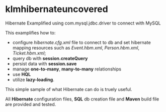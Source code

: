 # klmhibernateuncovered
Hibernate Examplified using com.mysql.jdbc.driver to connect with MySQL

This examplifies how to: 
- configure *hibernate.cfg.xml* file to connect to db and set hibernate mapping resources such as *Event.hbm.xml*, *Person.hbm.xml*, *Ticket.hbm.xml*;  
- query db with **session.createQuery**
- persist data with **session.save**
- manage **one-to-many**, **many-to-many** relationships
- use **HQL**
- utilize **lazy-loading**.

This simple sample of what Hibernate can do is truely useful.

All **Hibernate** configuration files, **SQL** db creation file and **Maven** build file are provided and tested.

